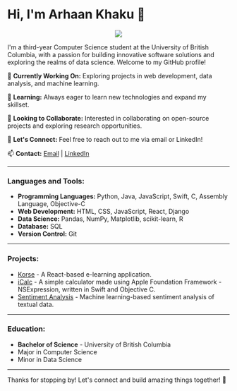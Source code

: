 # Hi, I'm Arhaan Khaku 👋

<p align="center">
  <a href="https://github.com/DenverCoder1/readme-typing-svg">
    <img src="https://readme-typing-svg.herokuapp.com?font=Time+New+Roman&color=cyan&size=25&center=true&vCenter=true&width=600&height=100&lines=SStudent+at+University+of+British+Columbia;Major+in+Computer+Science;Minor+in+Data+Science">
  </a>
</p>




I'm a third-year Computer Science student at the University of British Columbia, with a passion for building innovative software solutions and exploring the realms of data science. Welcome to my GitHub profile!

🔭 **Currently Working On:** Exploring projects in web development, data analysis, and machine learning.

🌱 **Learning:** Always eager to learn new technologies and expand my skillset.

👯 **Looking to Collaborate:** Interested in collaborating on open-source projects and exploring research opportunities.

💬 **Let's Connect:** Feel free to reach out to me via email or LinkedIn!

📫 **Contact:** [Email](arhaan1905@gmail.com) | [LinkedIn](https://www.linkedin.com/in/arhaankhaku)

---

### Languages and Tools:

- **Programming Languages:** Python, Java, JavaScript, Swift, C, Assembly Language, Objective-C
- **Web Development:** HTML, CSS, JavaScript, React, Django
- **Data Science:** Pandas, NumPy, Matplotlib, scikit-learn, R
- **Database:** SQL
- **Version Control:** Git

---

### Projects:

- [Korse](#) - A React-based e-learning application.
- [iCalc](#) - A simple calculator made using Apple Foundation Framework - NSExpression, written in Swift and Objective C.
- [Sentiment Analysis](#) - Machine learning-based sentiment analysis of textual data.

---

### Education:

- **Bachelor of Science** - University of British Columbia
- Major in Computer Science
- Minor in Data Science

---

Thanks for stopping by! Let's connect and build amazing things together! 🚀

